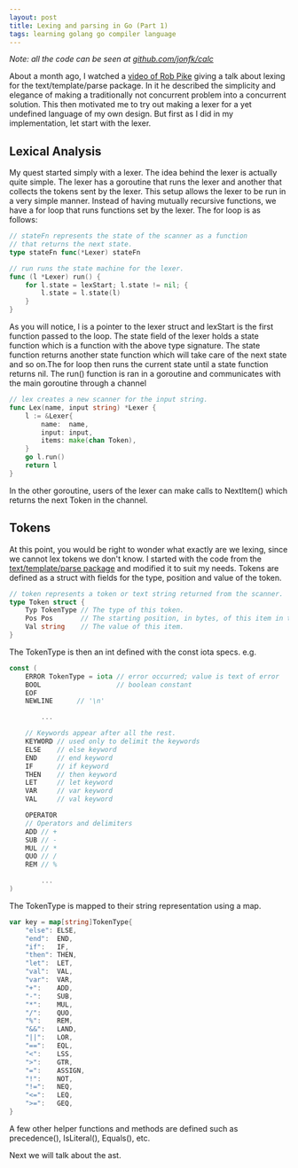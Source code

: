 ```yaml
---
layout: post
title: Lexing and parsing in Go (Part 1)
tags: learning golang go compiler language
---
```


*Note: all the code can be seen at [github.com/jonfk/calc](https://github.com/jonfk/calc)*

About a month ago, I watched a [video of Rob Pike](https://www.youtube.com/watch?v=HxaD_trXwRE)
giving a talk about lexing for the text/template/parse package. In it he described the simplicity
and elegance of making a traditionally not concurrent problem into a concurrent solution. This then
motivated me to try out making a lexer for a yet undefined language of my own design. But first as I
did in my implementation, let start with the lexer.

## Lexical Analysis
My quest started simply with a lexer. The idea behind the lexer is actually quite simple. The lexer
has a goroutine that runs the lexer and another that collects the tokens sent by the lexer. This setup
allows the lexer to be run in a very simple manner. Instead of having mutually recursive functions,
we have a for loop that runs functions set by the lexer. The for loop is as follows:

```go
// stateFn represents the state of the scanner as a function
// that returns the next state.
type stateFn func(*Lexer) stateFn

// run runs the state machine for the lexer.
func (l *Lexer) run() {
	for l.state = lexStart; l.state != nil; {
		l.state = l.state(l)
	}
}
```

As you will notice, l is a pointer to the lexer struct and lexStart is the first function passed to
the loop. The state field of the lexer holds a state function which is a function with the above
type signature. The state function returns another state function which will take care of the next
state and so on.The for loop then runs the current state until a state function returns nil. The run()
function is ran in a goroutine and communicates with the main goroutine through a channel

```go
// lex creates a new scanner for the input string.
func Lex(name, input string) *Lexer {
	l := &Lexer{
		name:  name,
		input: input,
		items: make(chan Token),
	}
	go l.run()
	return l
}
```

In the other goroutine, users of the lexer can make calls to NextItem() which returns the next
Token in the channel.

## Tokens
At this point, you would be right to wonder what exactly are we lexing, since we cannot lex tokens
we don't know. I started with the code from the
[text/template/parse package](http://golang.org/src/text/template/parse/lex.go)
and modified it to suit my needs. Tokens are defined as a struct with fields for the type, position
and value of the token.

```go
// token represents a token or text string returned from the scanner.
type Token struct {
	Typ TokenType // The type of this token.
	Pos Pos       // The starting position, in bytes, of this item in the input string.
	Val string    // The value of this item.
}
```

The TokenType is then an int defined with the const iota specs. e.g.

```go
const (
	ERROR TokenType = iota // error occurred; value is text of error
	BOOL                   // boolean constant
	EOF
	NEWLINE      // '\n'

        ...

	// Keywords appear after all the rest.
	KEYWORD // used only to delimit the keywords
	ELSE    // else keyword
	END     // end keyword
	IF      // if keyword
	THEN    // then keyword
	LET     // let keyword
	VAR     // var keyword
	VAL     // val keyword

	OPERATOR
	// Operators and delimiters
	ADD // +
	SUB // -
	MUL // *
	QUO // /
	REM // %

        ...
)
```

The TokenType is mapped to their string representation using a map.

```go
var key = map[string]TokenType{
	"else": ELSE,
	"end":  END,
	"if":   IF,
	"then": THEN,
	"let":  LET,
	"val":  VAL,
	"var":  VAR,
	"+":    ADD,
	"-":    SUB,
	"*":    MUL,
	"/":    QUO,
	"%":    REM,
	"&&":   LAND,
	"||":   LOR,
	"==":   EQL,
	"<":    LSS,
	">":    GTR,
	"=":    ASSIGN,
	"!":    NOT,
	"!=":   NEQ,
	"<=":   LEQ,
	">=":   GEQ,
}
```

A few other helper functions and methods are defined such as precedence(), IsLiteral(), Equals(), etc.

Next we will talk about the ast.